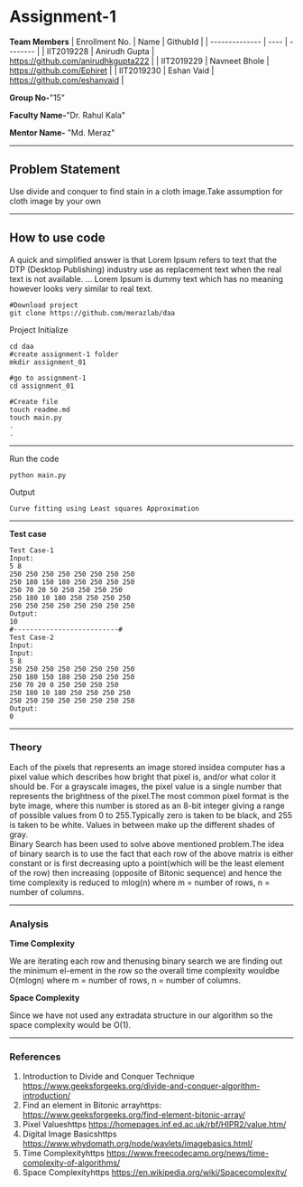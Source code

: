 # Assignment-1

**Team Members**
|   Enrollment No.  |   Name   | GithubId |
|   --------------  |   ----   | -------- |
|    IIT2019228  |   Anirudh Gupta | https://github.com/anirudhkgupta222 |
|    IIT2019229  |   Navneet Bhole | https://github.com/Ephiret | 
|    IIT2019230  |   Eshan Vaid | https://github.com/eshanvaid  |

**Group No-**"15"

**Faculty Name-**"Dr. Rahul Kala"

**Mentor Name-** "Md. Meraz"

---
## Problem Statement
Use divide and conquer to find stain in a cloth image.Take assumption for cloth image by your own

---
## How to use code
A quick and simplified answer is that Lorem Ipsum refers to text that the DTP (Desktop Publishing) industry use as replacement text when the real text is not available. ... Lorem Ipsum is dummy text which has no meaning however looks very similar to real text.
```
#Download project
git clone https://github.com/merazlab/daa 
```
Project Initialize 
```
cd daa
#create assignment-1 folder
mkdir assignment_01

#go to assignment-1
cd assignment_01

#Create file
touch readme.md
touch main.py
.
.
```
---

Run the code
```
python main.py
```
Output
```
Curve fitting using Least squares Approximation
```
---

**Test case**

```
Test Case-1
Input:
5 8
250 250 250 250 250 250 250 250
250 180 150 180 250 250 250 250
250 70 20 50 250 250 250 250
250 180 10 180 250 250 250 250
250 250 250 250 250 250 250 250
Output:
10
#--------------------------#
Test Case-2
Input:
Input:
5 8
250 250 250 250 250 250 250 250
250 180 150 180 250 250 250 250
250 70 20 0 250 250 250 250
250 180 10 180 250 250 250 250
250 250 250 250 250 250 250 250
Output:
0
```

---

### Theory
Each of the pixels that represents an image stored insidea computer has a pixel value which describes how bright that pixel is, and/or what color it should be. For a grayscale images, the pixel value is a single number that represents the brightness of the pixel.The most common pixel format is the byte image, where this number is stored as an 8-bit integer giving a range of possible values from 0 to 255.Typically zero is taken to be black, and 255 is taken to be white. Values in between make up the different shades of gray.  
Binary Search has  been  used  to  solve  above  mentioned problem.The  idea  of  binary  search is to use the fact that each row of the above matrix is either constant or is first decreasing upto a point(which will be the least element of the row) then increasing (opposite of Bitonic sequence) and hence the time complexity is reduced to mlog(n) where m = number of rows, n = number of columns.

---

### Analysis

**Time Complexity**

We are iterating each row and thenusing binary search we are finding out the minimum el-ement in the row so the overall time complexity wouldbe O(mlogn) where m = number of rows, n = number of columns.

**Space Complexity**

Since  we  have  not  used  any  extradata structure in our algorithm so the space complexity would be O(1).

---

### References

1.  Introduction to Divide and Conquer Technique
    https://www.geeksforgeeks.org/divide-and-conquer-algorithm-introduction/
2.  Find an element in Bitonic arrayhttps:
    https://www.geeksforgeeks.org/find-element-bitonic-array/
3.  Pixel Valueshttps
    https://homepages.inf.ed.ac.uk/rbf/HIPR2/value.htm/
4.  Digital Image Basicshttps
    https://www.whydomath.org/node/wavlets/imagebasics.html/
5.  Time Complexityhttps
    https://www.freecodecamp.org/news/time-complexity-of-algorithms/
6.  Space Complexityhttps
    https://en.wikipedia.org/wiki/Spacecomplexity/

